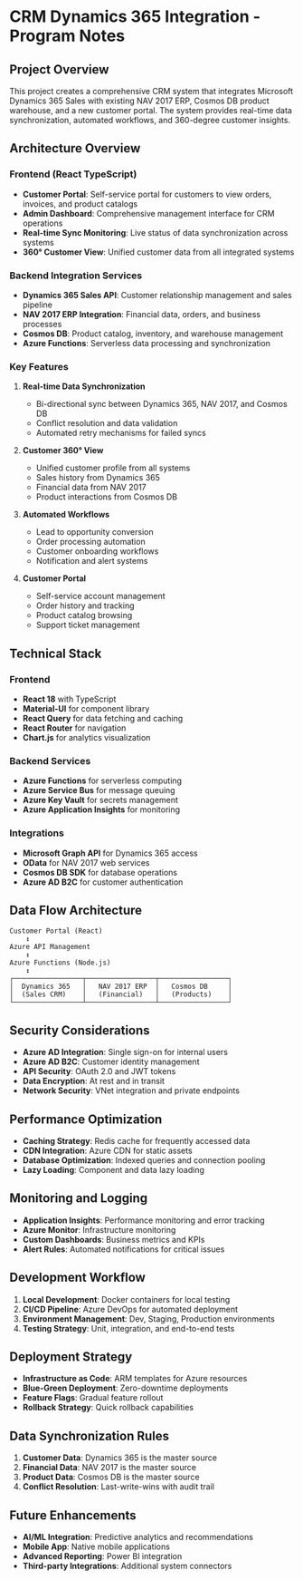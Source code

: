 # CRM Dynamics 365 Integration - Program Notes

## Project Overview
This project creates a comprehensive CRM system that integrates Microsoft Dynamics 365 Sales with existing NAV 2017 ERP, Cosmos DB product warehouse, and a new customer portal. The system provides real-time data synchronization, automated workflows, and 360-degree customer insights.

## Architecture Overview

### Frontend (React TypeScript)
- **Customer Portal**: Self-service portal for customers to view orders, invoices, and product catalogs
- **Admin Dashboard**: Comprehensive management interface for CRM operations
- **Real-time Sync Monitoring**: Live status of data synchronization across systems
- **360° Customer View**: Unified customer data from all integrated systems

### Backend Integration Services
- **Dynamics 365 Sales API**: Customer relationship management and sales pipeline
- **NAV 2017 ERP Integration**: Financial data, orders, and business processes
- **Cosmos DB**: Product catalog, inventory, and warehouse management
- **Azure Functions**: Serverless data processing and synchronization

### Key Features
1. **Real-time Data Synchronization**
   - Bi-directional sync between Dynamics 365, NAV 2017, and Cosmos DB
   - Conflict resolution and data validation
   - Automated retry mechanisms for failed syncs

2. **Customer 360° View**
   - Unified customer profile from all systems
   - Sales history from Dynamics 365
   - Financial data from NAV 2017
   - Product interactions from Cosmos DB

3. **Automated Workflows**
   - Lead to opportunity conversion
   - Order processing automation
   - Customer onboarding workflows
   - Notification and alert systems

4. **Customer Portal**
   - Self-service account management
   - Order history and tracking
   - Product catalog browsing
   - Support ticket management

## Technical Stack

### Frontend
- **React 18** with TypeScript
- **Material-UI** for component library
- **React Query** for data fetching and caching
- **React Router** for navigation
- **Chart.js** for analytics visualization

### Backend Services
- **Azure Functions** for serverless computing
- **Azure Service Bus** for message queuing
- **Azure Key Vault** for secrets management
- **Azure Application Insights** for monitoring

### Integrations
- **Microsoft Graph API** for Dynamics 365 access
- **OData** for NAV 2017 web services
- **Cosmos DB SDK** for database operations
- **Azure AD B2C** for customer authentication

## Data Flow Architecture

```
Customer Portal (React) 
    ↕
Azure API Management
    ↕
Azure Functions (Node.js)
    ↕
┌─────────────────┬─────────────────┬─────────────────┐
│  Dynamics 365   │   NAV 2017 ERP  │   Cosmos DB     │
│  (Sales CRM)    │   (Financial)   │   (Products)    │
└─────────────────┴─────────────────┴─────────────────┘
```

## Security Considerations
- **Azure AD Integration**: Single sign-on for internal users
- **Azure AD B2C**: Customer identity management
- **API Security**: OAuth 2.0 and JWT tokens
- **Data Encryption**: At rest and in transit
- **Network Security**: VNet integration and private endpoints

## Performance Optimization
- **Caching Strategy**: Redis cache for frequently accessed data
- **CDN Integration**: Azure CDN for static assets
- **Database Optimization**: Indexed queries and connection pooling
- **Lazy Loading**: Component and data lazy loading

## Monitoring and Logging
- **Application Insights**: Performance monitoring and error tracking
- **Azure Monitor**: Infrastructure monitoring
- **Custom Dashboards**: Business metrics and KPIs
- **Alert Rules**: Automated notifications for critical issues

## Development Workflow
1. **Local Development**: Docker containers for local testing
2. **CI/CD Pipeline**: Azure DevOps for automated deployment
3. **Environment Management**: Dev, Staging, Production environments
4. **Testing Strategy**: Unit, integration, and end-to-end tests

## Deployment Strategy
- **Infrastructure as Code**: ARM templates for Azure resources
- **Blue-Green Deployment**: Zero-downtime deployments
- **Feature Flags**: Gradual feature rollout
- **Rollback Strategy**: Quick rollback capabilities

## Data Synchronization Rules
1. **Customer Data**: Dynamics 365 is the master source
2. **Financial Data**: NAV 2017 is the master source
3. **Product Data**: Cosmos DB is the master source
4. **Conflict Resolution**: Last-write-wins with audit trail

## Future Enhancements
- **AI/ML Integration**: Predictive analytics and recommendations
- **Mobile App**: Native mobile applications
- **Advanced Reporting**: Power BI integration
- **Third-party Integrations**: Additional system connectors